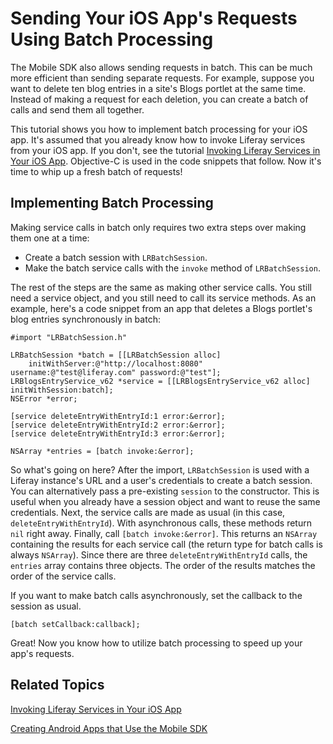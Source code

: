 # Sending Your iOS App's Requests Using Batch Processing [](id=sending-your-ios-apps-requests-using-batch-processing)

The Mobile SDK also allows sending requests in batch. This can be much more 
efficient than sending separate requests. For example, suppose you want to 
delete ten blog entries in a site's Blogs portlet at the same time. Instead of 
making a request for each deletion, you can create a batch of calls and send 
them all together. 

This tutorial shows you how to implement batch processing for your iOS app. It's 
assumed that you already know how to invoke Liferay services from your iOS app. 
If you don't, see the tutorial 
[Invoking Liferay Services in Your iOS App](/develop/tutorials/-/knowledge_base/7-1/invoking-liferay-services-in-your-ios-app). 
Objective-C is used in the code snippets that follow. Now it's time to whip up a 
fresh batch of requests! 

## Implementing Batch Processing [](id=implementing-batch-processing)

Making service calls in batch only requires two extra steps over making them one 
at a time: 

- Create a batch session with `LRBatchSession`.
- Make the batch service calls with the `invoke` method of `LRBatchSession`.

The rest of the steps are the same as making other service calls. You still need 
a service object, and you still need to call its service methods. As an example, 
here's a code snippet from an app that deletes a Blogs portlet's blog entries 
synchronously in batch: 

    #import "LRBatchSession.h"

    LRBatchSession *batch = [[LRBatchSession alloc] 
        initWithServer:@"http://localhost:8080" username:@"test@liferay.com" password:@"test"];
    LRBlogsEntryService_v62 *service = [[LRBlogsEntryService_v62 alloc] initWithSession:batch];
    NSError *error;

    [service deleteEntryWithEntryId:1 error:&error];
    [service deleteEntryWithEntryId:2 error:&error];
    [service deleteEntryWithEntryId:3 error:&error];

    NSArray *entries = [batch invoke:&error];

So what's going on here? After the import, `LRBatchSession` is used with a 
Liferay instance's URL and a user's credentials to create a batch session. You 
can alternatively pass a pre-existing `session` to the constructor. This is 
useful when you already have a session object and want to reuse the same 
credentials. Next, the service calls are made as usual (in this case, 
`deleteEntryWithEntryId`). With asynchronous calls, these methods return `nil` 
right away. Finally, call `[batch invoke:&error]`. This returns an `NSArray` 
containing the results for each service call (the return type for batch calls is 
always `NSArray`). Since there are three `deleteEntryWithEntryId` calls, the 
`entries` array contains three objects. The order of the results matches the 
order of the service calls. 

If you want to make batch calls asynchronously, set the callback to the session 
as usual.

    [batch setCallback:callback];

Great! Now you know how to utilize batch processing to speed up your app's 
requests. 

## Related Topics [](id=related-topics)

[Invoking Liferay Services in Your iOS App](/develop/tutorials/-/knowledge_base/7-1/invoking-liferay-services-in-your-ios-app)

[Creating Android Apps that Use the Mobile SDK](/develop/tutorials/-/knowledge_base/7-1/creating-android-apps-that-use-the-mobile-sdk)
